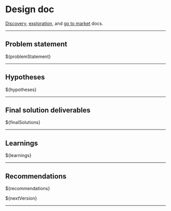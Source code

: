# Design doc
[Discovery](/dist/docs/discovery.md), [exploration](/dist/docs/exploration.md), and [go to market](/dist/docs/goToMarket.md) docs.

---

## Problem statement
${problemStatement}

---
## Hypotheses
${hypotheses}

---
## Final solution deliverables
${finalSolutions}

---
## Learnings
${learnings}

---
## Recommendations
${recommendations}

${nextVersion}

---